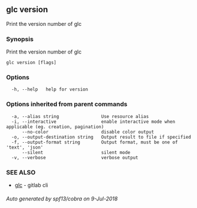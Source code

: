 ## glc version

Print the version number of glc

### Synopsis

Print the version number of glc

```
glc version [flags]
```

### Options

```
  -h, --help   help for version
```

### Options inherited from parent commands

```
  -a, --alias string                Use resource alias
  -i, --interactive                 enable interactive mode when applicable (eg. creation, pagination)
      --no-color                    disable color output
  -o, --output-destination string   Output result to file if specified
  -f, --output-format string        Output format, must be one of 'text', 'json'
      --silent                      silent mode
  -v, --verbose                     verbose output
```

### SEE ALSO

* [glc](glc.md)	 - gitlab cli

###### Auto generated by spf13/cobra on 9-Jul-2018
